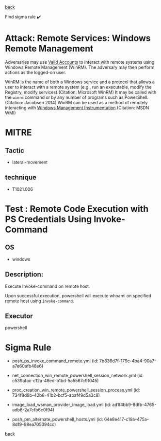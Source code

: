 
[back](../index.md)

Find sigma rule :heavy_check_mark: 

# Attack: Remote Services: Windows Remote Management 

Adversaries may use [Valid Accounts](https://attack.mitre.org/techniques/T1078) to interact with remote systems using Windows Remote Management (WinRM). The adversary may then perform actions as the logged-on user.

WinRM is the name of both a Windows service and a protocol that allows a user to interact with a remote system (e.g., run an executable, modify the Registry, modify services).(Citation: Microsoft WinRM) It may be called with the `winrm` command or by any number of programs such as PowerShell.(Citation: Jacobsen 2014) WinRM  can be used as a method of remotely interacting with [Windows Management Instrumentation](https://attack.mitre.org/techniques/T1047).(Citation: MSDN WMI)

# MITRE
## Tactic
  - lateral-movement


## technique
  - T1021.006


# Test : Remote Code Execution with PS Credentials Using Invoke-Command
## OS
  - windows


## Description:
Execute Invoke-command on remote host.

Upon successful execution, powershell will execute whoami on specified remote host using `invoke-command`.


## Executor
powershell

# Sigma Rule
 - posh_ps_invoke_command_remote.yml (id: 7b836d7f-179c-4ba4-90a7-a7e60afb48e6)

 - net_connection_win_remote_powershell_session_network.yml (id: c539afac-c12a-46ed-b1bd-5a5567c9f045)

 - proc_creation_win_remote_powershell_session_process.yml (id: 734f8d9b-42b8-41b2-bcf5-abaf49d5a3c8)

 - image_load_wsman_provider_image_load.yml (id: ad1f4bb9-8dfb-4765-adb6-2a7cfb6c0f94)

 - posh_pm_alternate_powershell_hosts.yml (id: 64e8e417-c19a-475a-8d19-98ea705394cc)



[back](../index.md)
